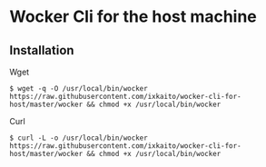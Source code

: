 # Wocker Cli for the host machine

## Installation

Wget

```
$ wget -q -O /usr/local/bin/wocker https://raw.githubusercontent.com/ixkaito/wocker-cli-for-host/master/wocker && chmod +x /usr/local/bin/wocker
```

Curl

```
$ curl -L -o /usr/local/bin/wocker https://raw.githubusercontent.com/ixkaito/wocker-cli-for-host/master/wocker && chmod +x /usr/local/bin/wocker
```
